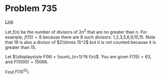 # Problem 735

[Link](https://projecteuler.net/problem=735)

Let $f(n)$ be the number of divisors of $2n^2$ that are no greater than n. For example, $f(15)=8$ because there are 8 such divisors: 1,2,3,5,6,9,10,15. Note that 18 is also a divisor of $2\\times 15^2$ but it is not counted because it is greater than 15.

Let $\\displaystyle F(N) = \\sum\_{n=1}^N f(n)$. You are given $F(15)=63$, and $F(1000)=15066$.

Find $F(10^{12})$.
